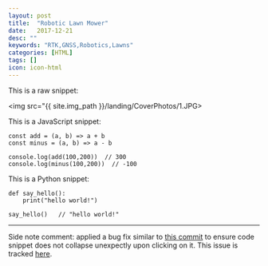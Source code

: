 ```yaml
---
layout: post
title:  "Robotic Lawn Mower"
date:   2017-12-21
desc: ""
keywords: "RTK,GNSS,Robotics,Lawns"
categories: [HTML]
tags: []
icon: icon-html
---
```


This is a raw snippet:

<img src="{{ site.img_path }}/landing/CoverPhotos/1.JPG>


This is a JavaScript snippet:

```
const add = (a, b) => a + b
const minus = (a, b) => a - b

console.log(add(100,200))  // 300
console.log(minus(100,200))  // -100
```

This is a Python snippet:

```
def say_hello():
    print("hello world!")

say_hello()   // "hello world!"
```

---

Side note comment: applied a bug fix similar to [this commit](https://github.com/Atlas7/atlas7.github.io/commit/6659f4a47f6ec66987adb0f683a9c6f3842252ae#diff-818954a41dbfb01af70050a459c603b9) to ensure code snippet does not collapse unexpectly upon clicking on it. This issue is tracked [here](https://github.com/jarrekk/Jalpc/issues/97).
